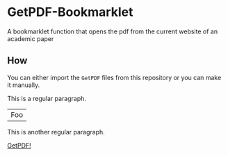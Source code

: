 # GetPDF-Bookmarklet
A bookmarklet function that opens the pdf from the current website of an academic paper

## How
You can either import the `GetPDF` files from this repository or you can make it manually.

This is a regular paragraph.

<table>
    <tr>
        <td>Foo</td>
    </tr>
</table>

This is another regular paragraph.


<a href= 'javascript:void(window.open(document.evaluate("//div/a[contains(@class, \"download\") and starts-with(@href, \"/\") and substring(@href, string-length(@href) - 3)= \".pdf\"]",%20document,%20null,%20XPathResult.FIRST_ORDERED_NODE_TYPE,%20null).singleNodeValue.getAttribute(\"href\"),\"_self\"))' >
    GetPDF!
</a>



